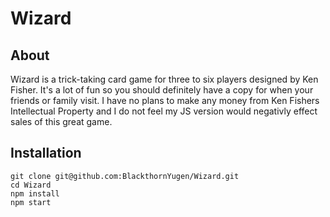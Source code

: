 # Wizard
## About
Wizard is a trick-taking card game for three to six players designed by Ken Fisher. It's a lot of fun so you should
definitely have a copy for when your friends or family visit. I have no plans to make any money from Ken Fishers
Intellectual Property and I do not feel my JS version would negativly effect sales of this great game. 

## Installation
```
git clone git@github.com:BlackthornYugen/Wizard.git
cd Wizard
npm install
npm start
```